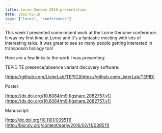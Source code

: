 ```yaml
---
title: Lorne Genome 2016 presentation
date: 2016-02-18
tags: ["lorne", "conferences"]
---
```


This week I presented some recent work at the Lorne Genome conference. It was my first time at Lorne and it's a fantastic meeting with lots of interesting talks. It was great to see so many people getting interested in transposon biology too!  

Here are a few links to the work I was presenting:  

TEPID TE presence/absence variant discovery software:

[https://github.com/ListerLab/TEPID](https://github.com/ListerLab/TEPID)

Poster:

[https://dx.doi.org/10.6084/m9.figshare.2082757.v1](https://dx.doi.org/10.6084/m9.figshare.2082757.v1)

Manuscript:

[http://dx.doi.org/10.1101/039511](http://biorxiv.org/content/early/2016/02/11/039511)
